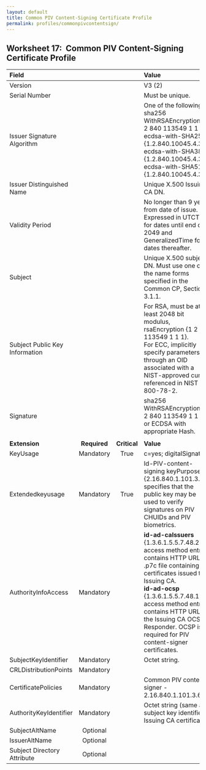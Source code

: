 ```yaml
---
layout: default
title: Common PIV Content-Signing Certificate Profile
permalink: profiles/commonpivcontentsign/
---
```


## Worksheet 17:&nbsp;&nbsp;Common PIV Content-Signing Certificate Profile

| **Field** |       |       | **Value**                             |
| :-------- | :---: | :---: | :-------------------------------     |
| Version   |       |       | V3 (2)                                 |
| Serial Number   |       |       | Must be unique. |
| Issuer Signature Algorithm   |       |       |  One of the following: <br>sha256 WithRSAEncryption {1 2 840 113549 1 1 11} <br>ecdsa-with-SHA256 {1.2.840.10045.4.3.2} <br>ecdsa-with-SHA384 {1.2.840.10045.4.3.3} <br>ecdsa-with-SHA512 {1.2.840.10045.4.3.4}. | 
| Issuer Distinguished Name   |       |       |  Unique X.500 Issuing CA DN.  |
| Validity Period   |       |       |  No longer than 9 years from date of issue.<BR>Expressed in UTCTime for dates until end of 2049 and GeneralizedTime for dates thereafter.  | 
| Subject   |       |       |   Unique X.500 subject DN. Must use one of the name forms specified in the Common CP, Section 3.1.1.   |
| Subject Public Key Information   |       |       |   For RSA, must be at least 2048 bit modulus, rsaEncryption {1 2 840 113549 1 1 1}.<BR>For ECC, implicitly specify parameters through an OID associated with a NIST-approved curve referenced in NIST SP 800-78-2.   |
| Signature   |       |       |   sha256 WithRSAEncryption {1 2 840 113549 1 1 11}<BR>or ECDSA with appropriate Hash.   |
|               |                 |              |                                       |
| **Extension** |  **Required**   | **Critical** | **Value**                             |
| KeyUsage  | Mandatory | True |  c=yes; digitalSignature.  | 
| Extendedkeyusage   | Mandatory  | True | Id-PIV-content-signing keyPurposeID {2.16.840.1.101.3.6.7} specifies that the public key may be used to verify signatures on PIV CHUIDs and PIV biometrics.  |
|AuthorityInfoAccess   | Mandatory  |  | **id-ad-caIssuers** {1.3.6.1.5.5.7.48.2} access method entry contains HTTP URL for .p7c file containing certificates issued to Issuing CA.<BR>**id-ad-ocsp** {1.3.6.1.5.5.7.48.1} access method entry contains HTTP URL for the Issuing CA OCSP Responder. OCSP is required for PIV content-signer certificates.  |
| SubjectKeyIdentifier   | Mandatory |  | Octet string.  |
| CRLDistributionPoints   | Mandatory |   |   | 
| CertificatePolicies   | Mandatory  |  | Common PIV content-signer - 2.16.840.1.101.3.6.7. |
| AuthorityKeyIdentifier   | Mandatory  |  | Octet string (same as subject key identifier in Issuing CA certificate). |
|SubjectAltName   | Optional  |  |   |
| IssuerAltName   | Optional  |  |   | 
| Subject Directory Attribute   | Optional  |  |   | 
